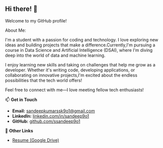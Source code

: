 ## Hi there! 👋

Welcome to my GitHub profile!

About Me: 

I'm a student with a passion for coding and technology. I love exploring new ideas and building projects that make a difference.Currently,I'm pursuing            a course in Data Science and Artificial Intelligence (DSAI), where I'm diving deep into the world of data and machine learning.
          
I enjoy learning new skills and taking on challenges that help me grow as a developer. Whether it's writing code, developing applications, or collaborating on innovative projects,I'm excited about the endless possibilities that the tech world offers!

Feel free to connect with me—I love meeting fellow tech enthusiasts!

📫 **Get in Touch**  
- **Email:** [sandeepkumarssk9o1@gmail.com](mailto:sandeepkumarssk9o1@gmail.com)  
- **LinkedIn:** [linkedin.com/in/sandeep9o1](https://www.linkedin.com/in/sandeep9o1)  
- **GitHub:** [github.com/ssandeep9o1](https://github.com/ssandeep9o1)

🔗 **Other Links**  
- [Resume (Google Drive)](https://drive.google.com/file/d/191ugsJdqZUfRZIU6qW1nCgqom9q0GkRc/view?usp=sharing)

